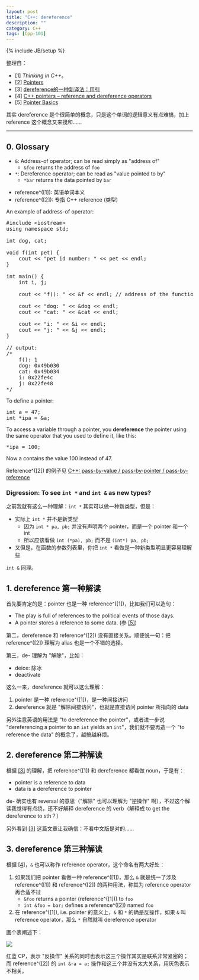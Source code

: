 ```yaml
---
layout: post
title: "C++: dereference"
description: ""
category: C++
tags: [Cpp-101]
---
```

{% include JB/setup %}

整理自：

* [1]<a name="ref1"></a> _Thinking in C++_。
* [2]<a name="ref2"></a> [Pointers](http://www.cplusplus.com/doc/tutorial/pointers/)
* [3]<a name="ref3"></a> [dereference的一种新译法：用引](http://hax.iteye.com/blog/159332)
* [4]<a name="ref4"></a> [C++ pointers – reference and dereference operators](http://www.codingunit.com/cplusplus-tutorial-pointers-reference-and-dereference-operators)
* [5]<a name="ref5"></a> [Pointer Basics](http://cslibrary.stanford.edu/106/)

其实 dereference 是个很简单的概念，只是这个单词的逻辑意义有点难搞，加上 reference 这个概念又来搅和……

-----

## 0. Glossary

* `&`: Address-of operator; can be read simply as "address of"
	* `&foo` returns the address of `foo` 
* `*`: Dereference operator; can be read as "value pointed to by"
	* `*bar` returns the data pointed by `bar`

<!-- -->

* reference^([1]): 英语单词本义
* reference^([2]): 专指 C++ reference (类型) 

An example of address-of operator:

<pre class="prettyprint linenums">
#include &lt;iostream&gt;
using namespace std;

int dog, cat;

void f(int pet) {
	cout << "pet id number: " << pet << endl;
}

int main() {
	int i, j;
	
	cout << "f(): " << &f << endl; // address of the function
	
	cout << "dog: " << &dog << endl;
	cout << "cat: " << &cat << endl;

	cout << "i: " << &i << endl;
	cout << "j: " << &j << endl;
}

// output:
/* 
	f(): 1
	dog: 0x49b030
	cat: 0x49b034
	i: 0x22fe4c
	j: 0x22fe48
*/
</pre>

To define a pointer:

<pre class="prettyprint linenums">
int a = 47;
int *ipa = &a;
</pre>

To access a variable through a pointer, you **dereference** the pointer using the same operator that you used to define it, like this:

<pre class="prettyprint linenums">
*ipa = 100;
</pre>

Now a contains the value 100 instead of 47.

Reference^([2]) 的例子见 [C++: pass-by-value / pass-by-pointer / pass-by-reference](/c++/2015/03/16/cpp-pass-by-value--pass-by-pointer--pass-by-reference/)

### Digression: To see `int *` and `int &` as new types?

之前我就有这么一种理解：`int *` 其实可以做一种新类型，但是：

* 实际上 `int *` 并不是新类型
	* 因为 `int * pa, pb;` 并没有声明两个 pointer，而是一个 pointer 和一个 int
	* 所以应该看做 `int (*pa), pb;` 而不是 `(int*) pa, pb;`
* 又但是，在函数的参数列表里，你把 `int *` 看做是一种新类型明显更容易理解些

`int &` 同理。

## 1. dereference 第一种解读

首先要肯定的是：pointer 也是一种 reference^([1])，比如我们可以造句：

* The play is full of references to the political events of those days.
* A pointer stores a reference to some data. (参 [[5]](#ref5))

第二，dereference 和 reference^([2]) 没有直接关系。顺便说一句：把 reference^([2]) 理解为 alias 也是一个不错的选择。

第三，de- 理解为 "解除"，比如：

* deice: 除冰
* deactivate

这么一来，dereference 就可以这么理解：

1. pointer 是一种 reference^([1])，是一种间接访问
1. dereference 就是 "解除间接访问"，也就是直接访问 pointer 所指向的 data

另外注意英语的用法是 "to dereference the pointer"，或者进一步说 "dereferencing a pointer to an `int` yields an `int`"，我们就不要再造一个 "to reference the data" 的概念了，越搞越麻烦。

## 2. dereference 第二种解读

根据 [[3]](#ref3) 的理解，把 reference^([1]) 和 dereference 都看做 noun，于是有：

* pointer is a reference to data
* data is a dereference to pointer

de- 确实也有 reversal 的意思（"解除" 也可以理解为 "逆操作" 啊），不过这个解读我觉得有点绕，还不好解释 dereference 的 verb（解释成 to get the dereference to sth？）

另外看到 [[3]](#ref3) 这篇文章让我确信：不看中文版是对的……

## 3. dereference 第三种解读

根据 [[4]](#ref4)，`&` 也可以称作 reference operator，这个命名有两大好处：

1. 如果我们把 pointer 看做一种 reference^([1])，那么 `&` 就是统一了涉及 reference^([1]) 和 reference^([2]) 的两种用法，称其为 reference operator 再合适不过
	* `&foo` returns a pointer (reference^([1])) to `foo` 
	* `int &foo = bar;` defines a reference^([2]) named `foo`
1. 在 reference^([1]), i.e. pointer 的意义上，`&` 和 `*` 的确是反操作，如果 `&` 叫 reference operator，那么 `*` 自然就叫 dereference operator

画个表阐述下：

![](https://iw77tq.bn1304.livefilestore.com/y2pVn8hWKmqOpXMXsld1ZCIxUNh8CE_VL3yCIAvCFoIIoksVQKYZnZx8oy1W1UMt2nqcQZvpBr3tP-cowohqoJ6YVupre2yYEruAmWgS0kn3FDu63vqiZQ45tASKj2-zvf5NTnIx5Nbf0gpEncRulKYpA/dereference.png?psid=1)

红蓝 CP，表示 "反操作" 关系的同时也表示这三个操作其实是联系非常紧密的；而 reference^([2]) 的 `int &ra = a;` 操作和这三个并没有太大关系，用灰色表示不相关。